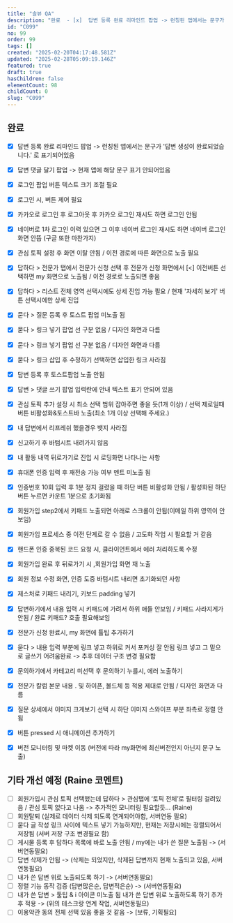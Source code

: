 ```yaml
---
title: "솔뷰 QA"
description: "완료  - [x]  답변 등록 완료 리마인드 팝업 -> 런칭된 앱에서는 문구가 '답변 생성이 완료되었습니다.' 로 표기되어있음 - [x]  답변 댓글 달기 팝업 ->  현재 앱에 해당 문구 표기 안되어있음 - [x]  로그인 팝업 버튼 텍스트 크기 조절 필요 -..."
id: "C099"
no: 99
order: 99
tags: []
created: "2025-02-20T04:17:48.581Z"
updated: "2025-02-28T05:09:19.146Z"
featured: true
draft: true
hasChildren: false
elementCount: 98
childCount: 0
slug: "C099"
---
```


## 완료

- [x]  답변 등록 완료 리마인드 팝업 -> 런칭된 앱에서는 문구가 '답변 생성이 완료되었습니다.' 로 표기되어있음
- [x]  답변 댓글 달기 팝업 ->  현재 앱에 해당 문구 표기 안되어있음
- [x]  로그인 팝업 버튼 텍스트 크기 조절 필요
- [x]  로그인 시, 버튼 제어 필요
- [x]  카카오로 로그인 후 로그아웃 후 카카오 로그인 재시도 하면 로그인 안됨
- [x]  네이버로 1차 로그인 이력 있으면 그 이후 네이버 로그인 재시도 하면 네이버 로그인 화면 안뜸 (구글 또한 마찬가지)
- [x]  관심 토픽 설정 후 화면 이탈 안됨 / 이전 경로에 따른 화면으로 노출 필요
- [x]  답하다 > 전문가 탭에서 전문가 신청 선택 후 전문가 신청 화면에서 [<] 이전버튼 선택하면 my 화면으로 노출됨 / 이전 경로로 노출되면 좋음
- [x]  답하다 > 리스트 전체 영역 선택시에도 상세 진입 가능 필요 / 현재 '자세히 보기' 버튼 선택시에만 상세 진입
- [x]  묻다 > 질문 등록 후 토스트 팝업 미노출 됨
- [x]  묻다 > 링크 넣기 팝업 선 구분 없음 / 디자인 화면과 다름
- [x]  묻다 > 링크 넣기 팝업 선 구분 없음 / 디자인 화면과 다름
- [x]  묻다 > 링크 삽입 후 수정하기 선택하면 삽입한 링크 사라짐
- [x]  답변 등록 후 토스트팝업 노출 안됨
- [x]  답변 > 댓글 쓰기 팝업 입력란에 안내 텍스트 표기 안되어 있음
- [x]  관심 토픽 추가 설정 시 최소 선택 범위 잡아주면 좋을 듯(1개 이상) / 선택 제로일때 버튼 비활성화&토스트바 노출(최소 1개 이상 선택해 주세요.)
- [x]  내 답변에서 리프레쉬 했을경우 뱃지 사라짐
- [x]  신고하기 후 바텀시트 내려가지 않음
- [x]  내 활동 내역 뒤로가기로 진입 시 로딩화면 나타나는 사항 
- [x]  휴대폰 인증 입력 후 재전송 가능 여부 멘트 미노출 됨
- [x]  인증번호 10회 입력 후 1분 정지 걸렸을 때 하단 버튼 비활성화 안됨 / 활성화된 하단 버튼 누르면 카운트 1분으로 초기화됨
- [x]  회원가입 step2에서 키패드 노출되면 아래로 스크롤이 안됨(이메일 하위 영역이 안보임)
- [x]  회원가입 프로세스 중 이전 단계로 갈 수 없음 / 고도화 작업 시 필요할 거 같음
- [x]  핸드폰 인증  중복된 코드 요청 시, 클라이언트에서 에러 처리하도록 수정
- [x]  회원가입 완료 후  뒤로가기 시 ,회원가입 화면 재 노출
- [x]  회원 정보 수정 화면, 인증 도중 바텀시트 내리면 초기화되던 사항
- [x]  제스처로 키패드 내리기, 키보드 padding 넣기
- [x]  답변하기에서 내용 입력 시 키패드에 가려서 하위 애들 안보임 / 키패드 사라지게가 안됨 / 완료 키패드? 호출 필요해보임
- [x]  전문가 신청 완료시, my 화면에 튤팁 추가하기
- [x]  묻다 > 내용 입력 부분에 링크 넣고 하위로 커서 포커싱 잘 안됨 링크 넣고 그 밑으로 글쓰기 어려움완료 -> 추후 데이터 구조 변경 필요함
- [x]  문의하기에서 카테고리 미선택 후 문의하기 누를시, 에러 노출하기
- [x]  전문가 칼럼 본문 내용 . 및 하이픈, 볼드체 등 적용 제대로 안됨 / 디자인 화면과 다름
- [x]  질문 상세에서 이미지 크게보기 선택 시 하단 이미지 스와이프 부분 좌측로 정렬 안됨
- [x]  버튼 pressed 시 애니메이션 추가하기
- [x]  버전 모니터링 및 마켓 이동  (버전에 따라 my화면에 최신버전인지 아닌지 문구 노출)




## 기타 개선 예정 (Raine 코멘트)

- [ ]  회원가입시 관심 토픽 선택했는데 답하다 > 관심탭에 ‘토픽 전체’로 필터링 걸려있음 / 관심 토픽 없다고 나옴 ->  추가적인 모니터링 필요할듯... (Raine)
- [ ]  회원탈퇴   (실제로 데이터 삭제 되도록 연계되어야함, 서버연동 필요)
- [ ]  묻다 글 작성 링크 사이에 텍스트 넣기 가능하지만, 현재는 저장시에는 정렬되어서 저장됨 (서버 저장 구조 변경필요 함)
- [ ]  게시물 등록 후 답하다 목록에 바로 노출 안됨 / my에는 내가 쓴 질문 노출됨  -> (서버연동필요)
- [ ]  답변 삭제가 안됨 -> (삭제는 되었지만, 삭제된 답변까지 현재 노출되고 있음,  서버연동필요)
- [ ]  내가 쓴 답변 위로 노출되도록 하기 -> (서버연동필요)
- [ ]  정렬 기능 동작 검증 (답변많은순, 답변적은순) -> (서버연동필요)
- [ ]  내가 쓴 답변 > 툴팁 & i 아이콘 미노출 됨 내가 쓴 답변 위로 노출하도록 하기 추가 후 적용 -> (위의 테스크랑 연계 작업, 서버연동필요)
- [ ]  이용약관 동의 전체 선택 있음 좋을 것 같음 -> [보류, 기획필요]
